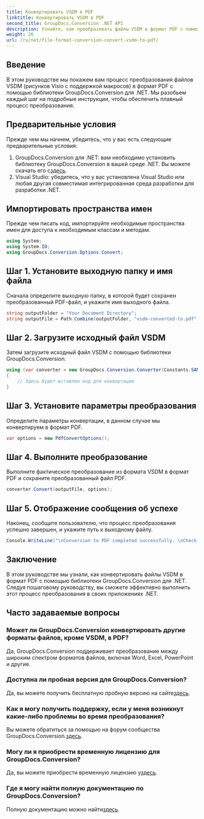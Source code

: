 ```yaml
---
title: Конвертировать VSDM в PDF
linktitle: Конвертировать VSDM в PDF
second_title: GroupDocs.Conversion .NET API
description: Узнайте, как преобразовать файлы VSDM в формат PDF с помощью GroupDocs.Conversion для .NET. Следуйте нашему пошаговому руководству для плавного преобразования.
weight: 26
url: /ru/net/file-format-conversion-convert-vsdm-to-pdf/
---
```

## Введение
В этом руководстве мы покажем вам процесс преобразования файлов VSDM (рисунков Visio с поддержкой макросов) в формат PDF с помощью библиотеки GroupDocs.Conversion для .NET. Мы разобьем каждый шаг на подробные инструкции, чтобы обеспечить плавный процесс преобразования.
## Предварительные условия
Прежде чем мы начнем, убедитесь, что у вас есть следующие предварительные условия:
1.  GroupDocs.Conversion для .NET: вам необходимо установить библиотеку GroupDocs.Conversion в вашей среде .NET. Вы можете скачать его с[здесь](https://releases.groupdocs.com/conversion/net/).
2. Visual Studio: убедитесь, что у вас установлена Visual Studio или любая другая совместимая интегрированная среда разработки для разработки .NET.

## Импортировать пространства имен
Прежде чем писать код, импортируйте необходимые пространства имен для доступа к необходимым классам и методам.
```csharp
using System;
using System.IO;
using GroupDocs.Conversion.Options.Convert;
```
## Шаг 1. Установите выходную папку и имя файла
Сначала определите выходную папку, в которой будет сохранен преобразованный PDF-файл, и укажите имя выходного файла.
```csharp
string outputFolder = "Your Document Directory";
string outputFile = Path.Combine(outputFolder, "vsdm-converted-to.pdf");
```
## Шаг 2. Загрузите исходный файл VSDM
Затем загрузите исходный файл VSDM с помощью библиотеки GroupDocs.Conversion.
```csharp
using (var converter = new GroupDocs.Conversion.Converter(Constants.SAMPLE_VSDM))
{
    // Здесь будет вставлен код для конвертации
}
```
## Шаг 3. Установите параметры преобразования
Определите параметры конвертации, в данном случае мы конвертируем в формат PDF.
```csharp
var options = new PdfConvertOptions();
```
## Шаг 4. Выполните преобразование
Выполните фактическое преобразование из формата VSDM в формат PDF и сохраните преобразованный файл PDF.
```csharp
converter.Convert(outputFile, options);
```
## Шаг 5. Отображение сообщения об успехе
Наконец, сообщите пользователю, что процесс преобразования успешно завершен, и укажите путь к выходному файлу.
```csharp
Console.WriteLine("\nConversion to PDF completed successfully. \nCheck output in {0}", outputFolder);
```

## Заключение
В этом руководстве мы узнали, как конвертировать файлы VSDM в формат PDF с помощью библиотеки GroupDocs.Conversion для .NET. Следуя пошаговому руководству, вы сможете эффективно выполнить этот процесс преобразования в своих приложениях .NET.
## Часто задаваемые вопросы
### Может ли GroupDocs.Conversion конвертировать другие форматы файлов, кроме VSDM, в PDF?
Да, GroupDocs.Conversion поддерживает преобразование между широким спектром форматов файлов, включая Word, Excel, PowerPoint и другие.
### Доступна ли пробная версия для GroupDocs.Conversion?
 Да, вы можете получить бесплатную пробную версию на сайте[здесь](https://releases.groupdocs.com/).
### Как я могу получить поддержку, если у меня возникнут какие-либо проблемы во время преобразования?
 Вы можете обратиться за помощью на форум сообщества GroupDocs.Conversion.[здесь](https://forum.groupdocs.com/c/conversion/11).
### Могу ли я приобрести временную лицензию для GroupDocs.Conversion?
 Да, вы можете приобрести временную лицензию у[здесь](https://purchase.groupdocs.com/temporary-license/).
### Где я могу найти полную документацию по GroupDocs.Conversion?
 Полную документацию можно найти[здесь](https://tutorials.groupdocs.com/conversion/net/).